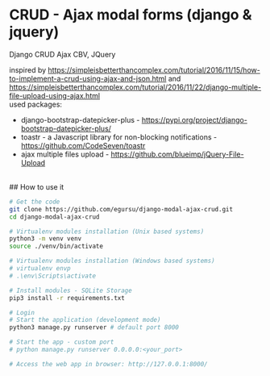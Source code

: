 # CRUD - Ajax modal forms (django & jquery)
Django CRUD Ajax CBV, JQuery

inspired by https://simpleisbetterthancomplex.com/tutorial/2016/11/15/how-to-implement-a-crud-using-ajax-and-json.html
and https://simpleisbetterthancomplex.com/tutorial/2016/11/22/django-multiple-file-upload-using-ajax.html
<br />
used packages:
+ django-bootstrap-datepicker-plus - https://pypi.org/project/django-bootstrap-datepicker-plus/
+ toastr - a Javascript library for non-blocking notifications - https://github.com/CodeSeven/toastr
+ ajax multiple files upload - https://github.com/blueimp/jQuery-File-Upload
<br />
## How to use it

```bash
# Get the code
git clone https://github.com/egursu/django-modal-ajax-crud.git
cd django-modal-ajax-crud

# Virtualenv modules installation (Unix based systems)
python3 -m venv venv
source ./venv/bin/activate

# Virtualenv modules installation (Windows based systems)
# virtualenv envp
# .\env\Scripts\activate

# Install modules - SQLite Storage
pip3 install -r requirements.txt

# Login
# Start the application (development mode)
python3 manage.py runserver # default port 8000

# Start the app - custom port
# python manage.py runserver 0.0.0.0:<your_port>

# Access the web app in browser: http://127.0.0.1:8000/
```
<br />
